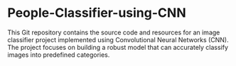 # People-Classifier-using-CNN
This Git repository contains the source code and resources for an image classifier project implemented using Convolutional Neural Networks (CNN). The project focuses on building a robust model that can accurately classify images into predefined categories.
